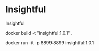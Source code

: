 # Insightful
Insightful

docker build -t "insightful:1.0.1" .

docker run -it -p 8899:8899 insightful:1.0.1
